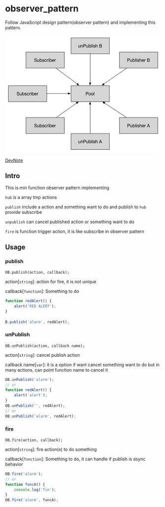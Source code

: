 # observer_pattern
Follow JavaScript design pattern(observer pattern) and implementing this pattern.

![Alt text](img/observer_pattern_basic.png)

[DevNote](http://tedshd.logdown.com/posts/252556-javascript-cross-module-communication)

## Intro

This is min function observer pattern implementing

`hub` is a array tmp actions

`publish` include a action and something want to do and publish to `hub` provide subscribe

`unpublish` can cancel published action or something want to do

`fire` is function trigger action, it is like subscribe in observer pattern

## Usage

### publish

`OB.publish(action, callback);`

action[`string`]: action for fire, it is not unique

callback[`function`]: Something to do

```javascript
function redAlert() {
    alert('RED ALERT');
}

B.publish('alarm', redAlert);
```

### unPublish

`OB.unPublish(action, callback name);`

action[`string`]: cancel publish action

callback name[`var`]: it is a option if want cancel something want to do but in many actions, can point function name to cancel it

```javascript
OB.unPublish('alarm');
// or
function redAlert() {
    alert('alert');
}
OB.unPublish('', redAlert);
// or
OB.unPublish('alarm', redAlert);
```

### fire

`OB.fire(action, callback);`

action[`string`]: fire action(s) to do something

callback[`function`]: Something to do, it can handle if publish is async behavior

```javascript
OB.fire('alarm');
// or
function funcA() {
    console.log('fin');
}
OB.fire('alarm', funcA);
```
